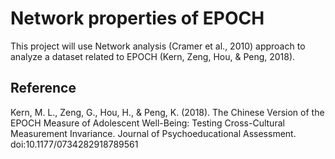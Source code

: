 # Network properties of EPOCH

This project will use Network analysis (Cramer et al., 2010) approach to analyze a dataset related to EPOCH (Kern, Zeng, Hou, & Peng, 2018).

## Reference

Kern, M. L., Zeng, G., Hou, H., & Peng, K. (2018). The Chinese Version of the EPOCH Measure of Adolescent Well-Being: Testing Cross-Cultural Measurement Invariance. Journal of Psychoeducational Assessment. doi:10.1177/0734282918789561



